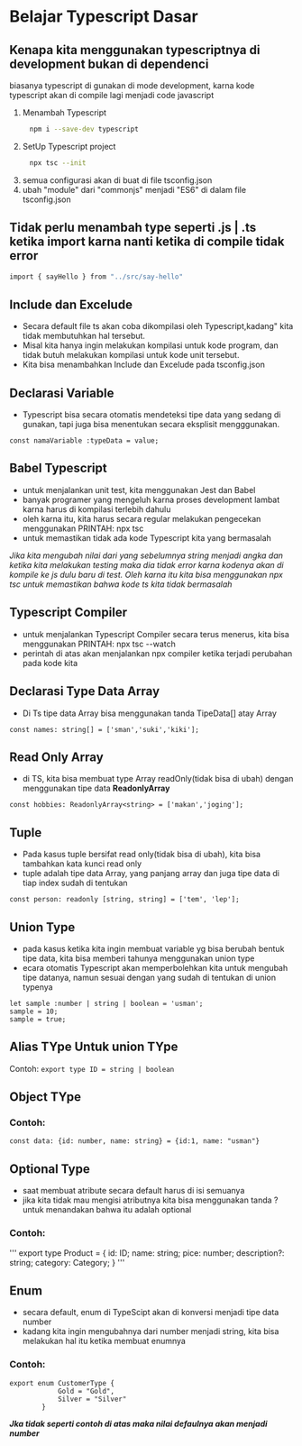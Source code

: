 # Belajar Typescript Dasar

## Kenapa kita menggunakan typescriptnya di development bukan di dependenci
biasanya typescript di gunakan di mode development, karna kode typescript
akan di compile lagi menjadi code javascript

1. Menambah Typescript
```sh
     npm i --save-dev typescript
```

2. SetUp Typescript project
```sh
     npx tsc --init 
```
3. semua configurasi akan di buat di file tsconfig.json
4. ubah "module" dari "commonjs" menjadi "ES6" di dalam file tsconfig.json

## Tidak perlu menambah type seperti .js | .ts ketika import karna nanti ketika di compile tidak error
```sh
import { sayHello } from "../src/say-hello"
```

## Include dan Excelude
- Secara default file ts akan coba dikompilasi oleh Typescript,kadang" kita tidak membutuhkan hal tersebut.
- Misal kita hanya ingin melakukan kompilasi untuk kode program, dan tidak butuh melakukan kompilasi untuk kode unit tersebut.
- Kita bisa menambahkan Include dan Excelude pada tsconfig.json


## Declarasi Variable
- Typescript bisa secara otomatis mendeteksi tipe data yang sedang di gunakan, tapi juga bisa menentukan secara eksplisit mengggunakan.
```
const namaVariable :typeData = value;
```


## Babel Typescript
- untuk menjalankan unit test, kita menggunakan Jest dan Babel
- banyak programer yang mengeluh karna proses development lambat karna harus di kompilasi terlebih dahulu
- oleh karna itu, kita harus secara regular melakukan pengecekan menggunakan PRINTAH: npx tsc
- untuk memastikan tidak ada kode Typescript kita yang bermasalah

*Jika kita mengubah nilai dari yang sebelumnya string menjadi angka dan ketika kita melakukan testing maka dia tidak error karna kodenya akan di kompile ke js dulu baru di test. Oleh karna itu kita bisa menggunakan npx tsc untuk memastikan bahwa kode ts kita tidak bermasalah*


## Typescript Compiler
- untuk menjalankan Typescript Compiler secara terus menerus, kita bisa menggunakan PRINTAH: npx tsc --watch
- perintah di atas akan menjalankan npx compiler ketika terjadi perubahan pada kode kita

## Declarasi Type Data Array
- Di Ts tipe data Array bisa menggunakan tanda TipeData[] atay Array<TipeData>
```
const names: string[] = ['sman','suki','kiki'];
```

## Read Only Array
- di TS, kita bisa membuat type Array readOnly(tidak bisa di ubah) dengan menggunakan tipe data **ReadonlyArray<Typedata>**
```
const hobbies: ReadonlyArray<string> = ['makan','joging'];
```
  
## Tuple
- Pada kasus tuple bersifat read only(tidak bisa di ubah), kita bisa tambahkan kata kunci read only
- tuple adalah tipe data Array, yang panjang array dan juga tipe data di tiap index sudah di tentukan

```
const person: readonly [string, string] = ['tem', 'lep'];
```

## Union Type
- pada kasus ketika kita ingin membuat variable yg bisa berubah bentuk tipe data, kita bisa memberi tahunya menggunakan union type
- ecara otomatis Typescript akan memperbolehkan kita untuk mengubah tipe datanya, namun sesuai dengan yang sudah di tentukan di union typenya

```    
let sample :number | string | boolean = 'usman';
sample = 10;
sample = true;
```
    
## Alias TYpe Untuk union TYpe
Contoh: ```export type ID = string | boolean```

## Object TYpe
### Contoh:
```
const data: {id: number, name: string} = {id:1, name: "usman"}
```

## Optional Type
- saat membuat atribute secara default harus di isi semuanya
- jika kita tidak mau mengisi atributnya kita bisa menggunakan tanda ? untuk menandakan bahwa itu adalah optional
### Contoh:
'''
export type Product = {
    id: ID;
    name: string;
    pice: number;
    description?: string;
    category: Category;
}
'''

## Enum
- secara default, enum di TypeScipt akan di konversi menjadi tipe data number
- kadang kita ingin mengubahnya dari number menjadi string, kita bisa melakukan hal itu ketika membuat enumnya
### Contoh: 
```
export enum CustomerType {
            Gold = "Gold",
            Silver = "Silver"
        }
```
***Jka tidak seperti contoh di atas maka nilai defaulnya akan menjadi number***
